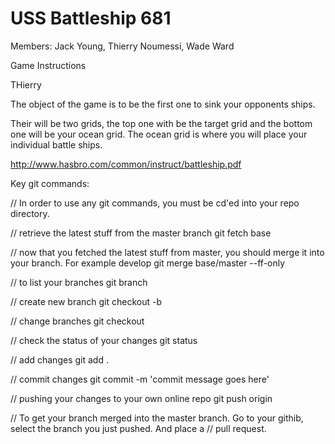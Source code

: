 USS Battleship 681
=============

Members: Jack Young, Thierry Noumessi, Wade Ward
		
Game Instructions

THierry

The object of the game is to be the first one to sink your opponents ships.

Their will be two grids, the top one with be the target grid and the bottom one will be your ocean grid. The ocean grid is where you will
place your individual battle ships. 

http://www.hasbro.com/common/instruct/battleship.pdf


Key git commands:

// In order to use any git commands, you must be cd'ed into your repo directory. 

// retrieve the latest stuff from the master branch
git fetch base

// now that you fetched the latest stuff from master, you should merge it into your branch. For example develop
git merge base/master --ff-only


// to list your branches
git branch

// create new branch
git checkout -b <branchNameGoes>

// change branches
git checkout <name of branch you would like to change to>

// check the status of your changes
git status

// add changes
git add .

// commit changes
git commit -m 'commit message goes here'

// pushing your changes to your own online repo
git push origin <current branch name>

// To get your branch merged into the master branch.  Go to your githib, select the branch you just pushed.  And place a 
// pull request.



